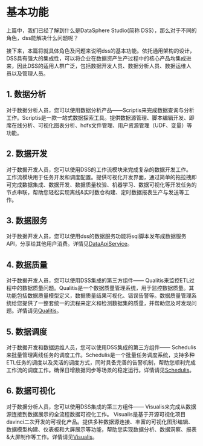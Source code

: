 # 基本功能

上篇中，我们已经了解到什么是DataSphere Studio(简称 DSS），那么对于不同的角色，dss能解决什么问题呢？ 

接下来，本篇将就具体角色及问题来说明dss的基本功能。依托通用架构的设计，DSS具有强大的集成性，可以将企业在数据资产生产过程中的核心产品均集成进来，因此DSS的适用人群广泛，包括数据开发人员、数据分析人员、数据运维人员以及管理人员。

## 1. 数据分析

对于数据分析人员，您可以使用数据分析产品——Scriptis来完成数据查询与分析工作。Scriptis是一款一站式数据探索工具。提供数据源管理、脚本编辑开发、即席在线分析、可视化图表分析、hdfs文件管理、用户资源管理（UDF、变量）等功能。

## 2. 数据开发

对于数据开发人员，您可以使用DSS的工作流模块来完成复杂的数据开发工作。工作流模块用于任务开发和调度配置。提供可视化开发界面，通过简单的拖拉拽即可完成数据集成、数据开发、数据质量校验、机器学习、数据可视化等开发任务的节点串联，帮助您轻松实现离线&实时数仓构建、定时数据报表生产与发送等工作。

## 3. 数据服务

对于数据开发人员，您可以使用dss的数据服务功能将sql脚本发布成数据服务API，分享给其他用户消费。详情见[DataApiService](../使用文档/产品使用指南/Scriptis/DataApiService使用文档.md)。

## 4. 数据质量

对于数据开发人员，您可以使用DSS集成的第三方组件—— Qualitis来监控ETL过程中的数据质量问题。Qualitis是一个数据质量管理系统，用于监控数据质量。其功能包括数据质量模型定义，数据质量结果可视化、错误告警等。数据质量管理系统给您提供了一整套统一的流程来定义和检测数据集的质量，并帮助您及时发现问题。详情请见[Qualitis](https://github.com/WeBankFinTech/Qualitis/blob/master/docs/zh_CN/ch1/用户手册.md)。

## 5. 数据调度

对于数据开发和数据运维人员，您可以使用DSS集成的第三方组件—— Schedulis来批量管理离线任务的调度工作。Schedulis是一个批量任务调度系统，支持多种ETL任务的调度以及灵活的调度方式，同时具备完善的告警机制，帮助您顺利完成工作流的调度工作。确保日增数据同步等场景的稳定运行。详情请见[Schedulis](https://github.com/WeBankFinTech/Schedulis/blob/master/docs/schedulis_user_manual_cn.md)。

## 6. 数据可视化

对于数据分析人员，您可以使用DSS集成的第三方组件—— Visualis来完成从数据源连接到数据展示的全流程数据可视化工作。 Visualis是基于开源可视化项目davinci二次开发的可视化产品。提供多种数据源连接、丰富的可视化图形编辑、数据模型构建、仪表板和大屏展示等功能，帮助您实现数据分析、数据洞察、报表&大屏制作等工作。详情请见[Visualis](https://github.com/WeBankFinTech/Visualis/blob/master/visualis_docs/zh_CN/Visualis_user_manul_cn.md)。

